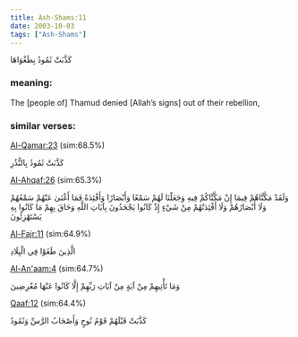 ```yaml
---
title: Ash-Shams:11
date: 2003-10-03
tags: ["Ash-Shams"]
---
```

كَذَّبَتْ ثَمُودُ بِطَغْوَاهَا
### meaning: 
The [people of] Thamud denied [Allah’s signs] out of their rebellion,
### similar verses: 

[Al-Qamar:23](/54/23) (sim:68.5%)

كَذَّبَتْ ثَمُودُ بِالنُّذُرِ

[Al-Ahqaf:26](/46/26) (sim:65.3%)

وَلَقَدْ مَكَّنَّاهُمْ فِيمَا إِنْ مَكَّنَّاكُمْ فِيهِ وَجَعَلْنَا لَهُمْ سَمْعًا وَأَبْصَارًا وَأَفْئِدَةً فَمَا أَغْنَىٰ عَنْهُمْ سَمْعُهُمْ وَلَا أَبْصَارُهُمْ وَلَا أَفْئِدَتُهُمْ مِنْ شَيْءٍ إِذْ كَانُوا يَجْحَدُونَ بِآيَاتِ اللَّهِ وَحَاقَ بِهِمْ مَا كَانُوا بِهِ يَسْتَهْزِئُونَ

[Al-Fajr:11](/89/11) (sim:64.9%)

الَّذِينَ طَغَوْا فِي الْبِلَادِ

[Al-An'aam:4](/6/4) (sim:64.7%)

وَمَا تَأْتِيهِمْ مِنْ آيَةٍ مِنْ آيَاتِ رَبِّهِمْ إِلَّا كَانُوا عَنْهَا مُعْرِضِينَ

[Qaaf:12](/50/12) (sim:64.4%)

كَذَّبَتْ قَبْلَهُمْ قَوْمُ نُوحٍ وَأَصْحَابُ الرَّسِّ وَثَمُودُ
